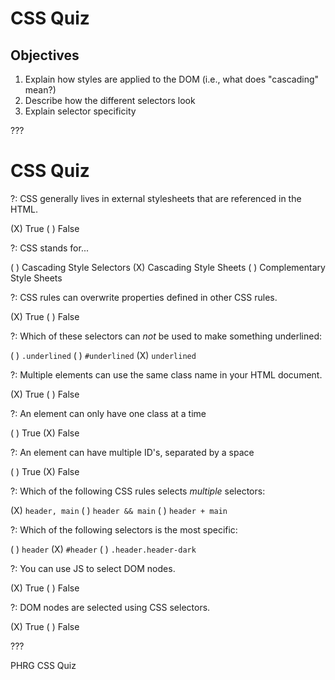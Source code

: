 # CSS Quiz

## Objectives

1. Explain how styles are applied to the DOM (i.e., what does "cascading" mean?)
2. Describe how the different selectors look
3. Explain selector specificity

???

# CSS Quiz

?: CSS generally lives in external stylesheets that are referenced in the HTML.

(X) True
( ) False


?: CSS stands for...

( ) Cascading Style Selectors
(X) Cascading Style Sheets
( ) Complementary Style Sheets


?: CSS rules can overwrite properties defined in other CSS rules.

(X) True
( ) False


?: Which of these selectors can _not_ be used to make something underlined:

( ) `.underlined`
( ) `#underlined`
(X) `underlined`


?: Multiple elements can use the same class name in your HTML document.

(X) True
( ) False


?: An element can only have one class at a time

( ) True
(X) False


?: An element can have multiple ID's, separated by a space

( ) True
(X) False


?: Which of the following CSS rules selects _multiple_ selectors:

(X) `header, main`
( ) `header && main`
( ) `header + main`


?: Which of the following selectors is the most specific:

( ) `header`
(X) `#header`
( ) `.header.header-dark`


?: You can use JS to select DOM nodes.

(X) True
( ) False


?: DOM nodes are selected using CSS selectors.

(X) True
( ) False

???
<p data-visibility='hidden'>PHRG CSS Quiz</p>